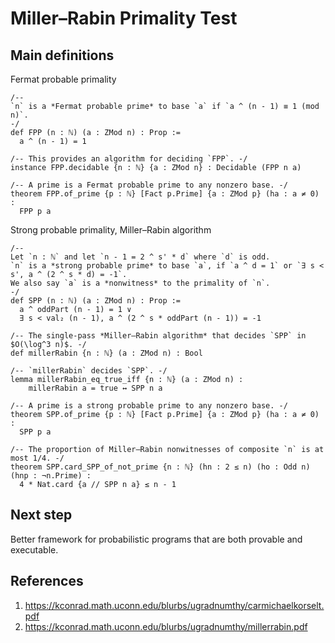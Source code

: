 # Miller–Rabin Primality Test

## Main definitions

Fermat probable primality
```lean
/--
`n` is a *Fermat probable prime* to base `a` if `a ^ (n - 1) ≡ 1 (mod n)`.
-/
def FPP (n : ℕ) (a : ZMod n) : Prop :=
  a ^ (n - 1) = 1

/-- This provides an algorithm for deciding `FPP`. -/
instance FPP.decidable {n : ℕ} {a : ZMod n} : Decidable (FPP n a)

/-- A prime is a Fermat probable prime to any nonzero base. -/
theorem FPP.of_prime {p : ℕ} [Fact p.Prime] {a : ZMod p} (ha : a ≠ 0) :
  FPP p a
```

Strong probable primality, Miller–Rabin algorithm
```lean
/--
Let `n : ℕ` and let `n - 1 = 2 ^ s' * d` where `d` is odd.
`n` is a *strong probable prime* to base `a`, if `a ^ d = 1` or `∃ s < s', a ^ (2 ^ s * d) = -1`.
We also say `a` is a *nonwitness* to the primality of `n`.
-/
def SPP (n : ℕ) (a : ZMod n) : Prop :=
  a ^ oddPart (n - 1) = 1 ∨
  ∃ s < val₂ (n - 1), a ^ (2 ^ s * oddPart (n - 1)) = -1

/-- The single-pass *Miller–Rabin algorithm* that decides `SPP` in $O(\log^3 n)$. -/
def millerRabin {n : ℕ} (a : ZMod n) : Bool

/-- `millerRabin` decides `SPP`. -/
lemma millerRabin_eq_true_iff {n : ℕ} (a : ZMod n) :
    millerRabin a = true ↔ SPP n a

/-- A prime is a strong probable prime to any nonzero base. -/
theorem SPP.of_prime {p : ℕ} [Fact p.Prime] {a : ZMod p} (ha : a ≠ 0) :
  SPP p a

/-- The proportion of Miller–Rabin nonwitnesses of composite `n` is at most 1/4. -/
theorem SPP.card_SPP_of_not_prime {n : ℕ} (hn : 2 ≤ n) (ho : Odd n) (hnp : ¬n.Prime) :
  4 * Nat.card {a // SPP n a} ≤ n - 1
```

## Next step

Better framework for probabilistic programs that are both provable and executable.

## References
1. https://kconrad.math.uconn.edu/blurbs/ugradnumthy/carmichaelkorselt.pdf
2. https://kconrad.math.uconn.edu/blurbs/ugradnumthy/millerrabin.pdf

